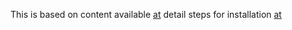 This is based on content available [at](https://www.digitalocean.com/community/tutorials/how-to-build-a-node-js-application-with-docker) 
detail steps for installation [at](https://github.com/polganesh/node-js-docker-demo/blob/main/Running%20node%20js%20app%20insider%20docker.pdf) 
